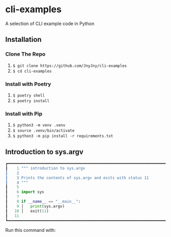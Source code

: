 # cli-examples
A selection of CLI example code in Python


## Installation

### Clone The Repo
1. `$ git clone https://github.com/JnyJny/cli-examples`
1. `$ cd cli-examples`

### Install with Poetry

1. `$ poetry shell`
1. `$ poetry install`


### Install with Pip
1. `$ python3 -m venv .venv`
1. `$ source .venv/bin/activate`
1. `$ python3 -m pip install -r requirements.txt`


## Introduction to sys.argv


```python
┏━━━━━━━━━━━━━━━━━━━━━━━━━━━━━━━━━━━━━━━━━━━━━━━━━━━━━━━━━━━━━━━━━━━━━━━━━━━━━━┓
┃    1 """ introduction to sys.argv                                            ┃
┃    2                                                                         ┃
┃    3 Prints the contents of sys.argv and exits with status 11                ┃
┃    4 """                                                                     ┃
┃    5                                                                         ┃
┃    6 import sys                                                              ┃
┃    7                                                                         ┃
┃    8 if __name__ == "__main__":                                              ┃
┃    9 │   print(sys.argv)                                                     ┃
┃   10 │   exit(11)                                                            ┃
┃   11                                                                         ┃
┗━━━━━━━━━━━━━━━━━━━━━━━━━━━━━━━━━━━━━━━━━━━━━━━━━━━━━━━━━━━━━━━━━━━━━━━━━━━━━━┛
```

Run this command with:

```


